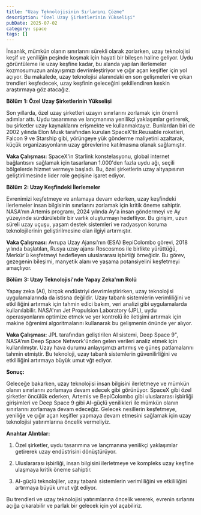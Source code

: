 ```yaml
---
title: "Uzay Teknolojisinin Sırlarını Çözme"
description: "Özel Uzay Şirketlerinin Yükselişi"
pubDate: 2025-07-02
category: space
tags: []
---
```


İnsanlık, mümkün olanın sınırlarını sürekli olarak zorlarken, uzay teknolojisi keşif ve yeniliğin peşinde koşmak için hayati bir bileşen haline geliyor. Uydu görüntüleme ile uzay keşfine kadar, bu alanda yapılan ilerlemeler kozmosumuzun anlayışımızı devrimleştiriyor ve çığır açan keşifler için yol açıyor. Bu makalede, uzay teknolojisi alanındaki en son gelişmeleri ve çıkan trendleri keşfedecek, uzay keşfinin geleceğini şekillendiren keskin araştırmaya göz atacağız.

**Bölüm 1: Özel Uzay Şirketlerinin Yükselişi**

Son yıllarda, özel uzay şirketleri uzayın sınırlarını zorlamak için önemli adımlar attı. Uydu tasarımına ve lançmanına yenilikçi yaklaşımlar getirerek, bu şirketler uzay kaynaklarını erişmekte ve kullanmaktayız. Bunlardan biri de 2002 yılında Elon Musk tarafından kurulan SpaceX'tir.Reusable roketleri, Falcon 9 ve Starship gibi, yörüngeye yük gönderme maliyetini azaltarak, küçük organizasyonların uzay görevlerine katılmasına olanak sağlamıştır.

**Vaka Çalışması:** SpaceX'in Starlink konstelasyonu, global internet bağlantısını sağlamak için tasarlanan 1.000'den fazla uydu ağı, seçili bölgelerde hizmet vermeye başladı. Bu, özel şirketlerin uzay altyapısının geliştirilmesinde lider role geçişine işaret ediyor.

**Bölüm 2: Uzay Keşfindeki İlerlemeler**

Evrenimizi keşfetmeye ve anlamaya devam ederken, uzay keşfindeki ilerlemeler insan bilgisinin sınırlarını zorlamak için kritik öneme sahiptir. NASA'nın Artemis programı, 2024 yılında Ay'a insan göndermeyi ve Ay yüzeyinde sürdürülebilir bir varlık oluşturmayı hedefliyor. Bu girişim, uzun süreli uzay uçuşu, yaşam destek sistemleri ve radyasyon koruma teknolojilerinin geliştirilmesine olan ilgiyi artırmıştır.

**Vaka Çalışması:** Avrupa Uzay Ajansı'nın (ESA) BepiColombo görevi, 2018 yılında başlatılan, Rusya uzay ajansı Roscosmos ile birlikte yürüttüğü, Merkür'ü keşfetmeyi hedefleyen uluslararası işbirliği örneğidir. Bu görev, gezegenin bileşimi, manyetik alanı ve yaşama potansiyelini keşfetmeyi amaçlıyor.

**Bölüm 3: Uzay Teknolojisi'nde Yapay Zeka'nın Rolü**

Yapay zeka (AI), birçok endüstriyi devrimleştirirken, uzay teknolojisi uygulamalarında da istisna değildir. Uzay tabanlı sistemlerin verimliliğini ve etkililiğini artırmak için tahmin edici bakım, veri analizi gibi uygulamalarda kullanılabilir. NASA'nın Jet Propulsion Laboratory (JPL), uydu operasyonlarını optimize etmek ve yer kontrolü ile iletişimi artırmak için makine öğrenimi algoritmalarını kullanarak bu gelişmenin önünde yer alıyor.

**Vaka Çalışması:** JPL tarafından geliştirilen AI sistemi, Deep Space 9", NASA'nın Deep Space Network'ünden gelen verileri analiz etmek için kullanılmıştır. Uzay hava durumu anlayışımızı artırmış ve güneş patlamalarını tahmin etmiştir. Bu teknoloji, uzay tabanlı sistemlerin güvenilirliğini ve etkililiğini artırmaya büyük umut vğt ediyor.

**Sonuç:**

Geleceğe bakarken, uzay teknolojisi insan bilgisini ilerletmeye ve mümkün olanın sınırlarını zorlamaya devam edecek gibi görünüyor. SpaceX gibi özel şirketler öncülük ederken, Artemis ve BepiColombo gibi uluslararası işbirliği girişimleri ve Deep Space 9 gibi AI-güçlü yenilikleri ile mümkün olanın sınırlarını zorlamaya devam edeceğiz. Gelecek nesillerin keşfetmeye, yeniliğe ve çığır açan keşifler yapmaya devam etmesini sağlamak için uzay teknolojisi yatırımlarına öncelik vermeliyiz.

**Anahtar Alıntılar:**

1. Özel şirketler, uydu tasarımına ve lançmanına yenilikçi yaklaşımlar getirerek uzay endüstrisini dönüştürüyor.

2. Uluslararası işbirliği, insan bilgisini ilerletmeye ve kompleks uzay keşfine ulaşmaya kritik öneme sahiptir.

3. AI-güçlü teknolojiler, uzay tabanlı sistemlerin verimliliğini ve etkililiğini artırmaya büyük umut vğt ediyor.

Bu trendleri ve uzay teknolojisi yatırımlarına öncelik vererek, evrenin sırlarını açığa çıkarabilir ve parlak bir gelecek için yol açabiliriz.
